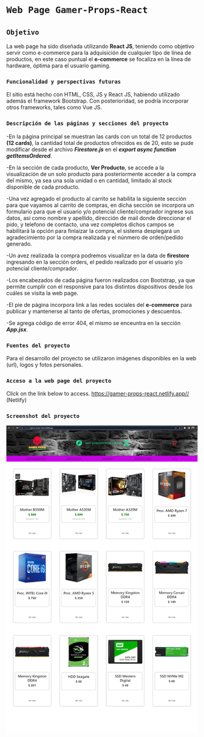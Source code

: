 # `Web Page Gamer-Props-React`

## `Objetivo`
La web page ha sido diseñada utilizando **React JS**, teniendo como objetivo servir como e-commerce para la adquisición de cualquier tipo de línea de productos, en este caso puntual el **e-commerce** se focaliza en la línea de hardware, óptima para el usuario gaming.

### `Funcionalidad y perspectivas futuras`
El sitio está hecho con HTML, CSS, JS y React JS, habiendo utilizado además el framework Bootstrap. 
Con posterioridad, se podría incorporar otros frameworks, tales como Vue JS.

### `Descripción de las páginas y secciones del proyecto`
-En la página principal se muestran las cards con un total de 12 productos **(12 cards)**, la cantidad total de productos ofrecidos es de 20, esto se pude modificar desde el archivo  ***Firestore.js*** en el ***export async function getItemsOrdered***.<br><p>
-En la sección de cada producto, **Ver Producto**, se accede a la visualización de un solo producto para posteriormente acceder a la compra del mismo, ya sea una sola unidad o en cantidad, limitado al stock disponible de cada producto.<br><p>
-Una vez agregado el producto al carrito se habilita la siguiente sección para que vayamos al carrito de compras, en dicha sección se incorpora un formulario para que el usuario y/o potencial cliente/comprador ingrese sus datos, asi como nombre y apellido, dirección de mail donde direccionar el pido, y telefono de contacto, una vez completos dichos campos se habilitará la opción para finlaizar la compra, el sistema desplegará un agradecimiento por la compra realizada y el núnmero de orden/pedido generado.<br><p>
-Un avez realizada la compra podremos visualizar en la data de **firestore** ingresando en la sección orders, el pedido realizado por el usuario y/o potencial cliente/comprador.<br><p>
-Los encabezados de cada página fueron realizados con Bootstrap, ya que permite cumplir con el responsive para los distintos dispositivos desde los cuáles se visita la web page.<br><p>
-El pie de página incorpora link a las redes sociales del **e-commerce** para publicar y mantenerse al tanto de ofertas, promociones y descuentos.<br><p>
-Se agrega código de error 404, el mismo se enceuntra en la sección ***App.jsx***.<br><p>

### `Fuentes del proyecto`
Para el desarrollo del proyecto se utilizaron imágenes disponibles en la web (url), logos y fotos personales.

### `Acceso a la web page del proyecto`

Click on the link below to access.
https://gamer-props-react.netlify.app// (Netlify)

### `Screenshot del proyecto`
<img src="https://github.com/fedemoles/Gamer-Props-React/blob/main/public/img/demohome.png">



<!--
# Getting Started with Create React App

This project was bootstrapped with [Create React App](https://github.com/facebook/create-react-app).

## Available Scripts

In the project directory, you can run:

### `npm start`

Runs the app in the development mode.\
Open [http://localhost:3000](http://localhost:3000) to view it in your browser.

The page will reload when you make changes.\
You may also see any lint errors in the console.

### `npm test`

Launches the test runner in the interactive watch mode.\
See the section about [running tests](https://facebook.github.io/create-react-app/docs/running-tests) for more information.

### `npm run build`

Builds the app for production to the `build` folder.\
It correctly bundles React in production mode and optimizes the build for the best performance.

The build is minified and the filenames include the hashes.\
Your app is ready to be deployed!

See the section about [deployment](https://facebook.github.io/create-react-app/docs/deployment) for more information.

### `npm run eject`

**Note: this is a one-way operation. Once you `eject`, you can't go back!**

If you aren't satisfied with the build tool and configuration choices, you can `eject` at any time. This command will remove the single build dependency from your project.

Instead, it will copy all the configuration files and the transitive dependencies (webpack, Babel, ESLint, etc) right into your project so you have full control over them. All of the commands except `eject` will still work, but they will point to the copied scripts so you can tweak them. At this point you're on your own.

You don't have to ever use `eject`. The curated feature set is suitable for small and middle deployments, and you shouldn't feel obligated to use this feature. However we understand that this tool wouldn't be useful if you couldn't customize it when you are ready for it.

## Learn More

You can learn more in the [Create React App documentation](https://facebook.github.io/create-react-app/docs/getting-started).

To learn React, check out the [React documentation](https://reactjs.org/).

### Code Splitting

This section has moved here: [https://facebook.github.io/create-react-app/docs/code-splitting](https://facebook.github.io/create-react-app/docs/code-splitting)

### Analyzing the Bundle Size

This section has moved here: [https://facebook.github.io/create-react-app/docs/analyzing-the-bundle-size](https://facebook.github.io/create-react-app/docs/analyzing-the-bundle-size)

### Making a Progressive Web App

This section has moved here: [https://facebook.github.io/create-react-app/docs/making-a-progressive-web-app](https://facebook.github.io/create-react-app/docs/making-a-progressive-web-app)

### Advanced Configuration

This section has moved here: [https://facebook.github.io/create-react-app/docs/advanced-configuration](https://facebook.github.io/create-react-app/docs/advanced-configuration)

### Deployment

This section has moved here: [https://facebook.github.io/create-react-app/docs/deployment](https://facebook.github.io/create-react-app/docs/deployment)

### `npm run build` fails to minify

This section has moved here: [https://facebook.github.io/create-react-app/docs/troubleshooting#npm-run-build-fails-to-minify](https://facebook.github.io/create-react-app/docs/troubleshooting#npm-run-build-fails-to-minify)
-->